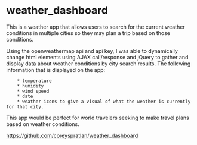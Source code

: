 # weather_dashboard

This is a weather app that allows users to search for the current weather conditions in multiple cities so they may plan a trip based on those conditions.

Using the openweathermap api and api key, I was able to dynamically change html elements using AJAX call/response and jQuery to gather and display data about weather conditions by city search results.  The following information that is displayed on the app: 

        * temperature
        * humidity
        * wind speed
        * date
        * weather icons to give a visual of what the weather is currently for that city.

This app would be perfect for world travelers seeking to make travel plans based on weather conditions.


https://github.com/coreyspratlan/weather_dashboard


